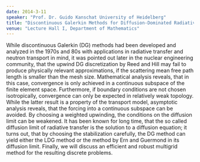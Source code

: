 ```yaml
---
date: 2014-3-11
speaker: "Prof. Dr. Guido Kanschat University of Heidelberg"
title: "Discontinuous Galerkin Methods for Diffusion-Dominated Radiative Transfer Problems"
venue: "Lecture Hall I, Department of Mathematics"
---
```

While discontinuous Galerkin (DG) methods had been developed
and analyzed in the 1970s and 80s with applications in radiative
transfer and neutron transport in mind, it was pointed out later in
the nuclear engineering community, that the upwind DG discretization
by Reed and Hill may fail to produce physically relevant
approximations, if the scattering mean free path length is smaller
than the mesh size. Mathematical analysis reveals, that in this case,
convergence is only achieved in a continuous subspace of the finite
element space. Furthermore, if boundary conditions are not chosen
isotropically, convergence can only be expected in relatively weak
topology. While the latter result is a property of the transport
model, asymptotic analysis reveals, that the forcing into a continuous
subspace can be avoided. By choosing a weighted upwinding, the
conditions on the diffusion limit can be weakened. It has been known
for long time, that the so called diffusion limit of radiative
transfer is the solution to a diffusion equation; it turns out, that
by choosing the stabilization carefully, the DG method can yield
either the LDG method or the method by Ern and Guermond in its
diffusion limit. Finally, we will discuss an efficient and robust
multigrid method for the resulting discrete problems.
